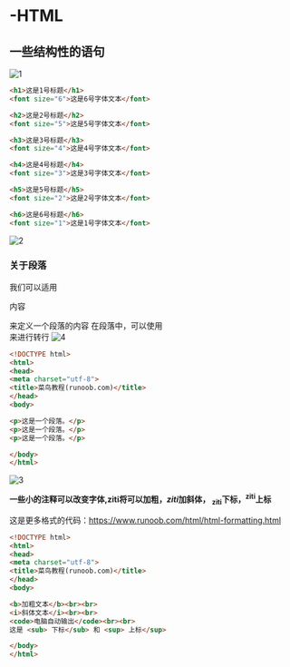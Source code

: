 # -HTML

## 一些结构性的语句
![1](https://github.com/JoneSu1/-HTML/assets/103999272/2562f624-05e6-4b8b-a8f7-ed03e364b6cd)

```HTML
<h1>这是1号标题</h1>
<font size="6">这是6号字体文本</font>

<h2>这是2号标题</h2>
<font size="5">这是5号字体文本</font>

<h3>这是3号标题</h3>
<font size="4">这是4号字体文本</font>

<h4>这是4号标题</h4>
<font size="3">这是3号字体文本</font>

<h5>这是5号标题</h5>
<font size="2">这是2号字体文本</font>

<h6>这是6号标题</h6>
<font size="1">这是1号字体文本</font>
```
![2](https://github.com/JoneSu1/-HTML/assets/103999272/1255fe1e-25b1-4652-8715-3ec3ea06964e)


### 关于段落
我们可以适用<p> 内容 </p>来定义一个段落的内容
在段落中，可以使用<br>来进行转行
![4](https://github.com/JoneSu1/-HTML/assets/103999272/e562baed-421e-4924-b3bc-1c7daa752158)

```HTML
<!DOCTYPE html>
<html>
<head>
<meta charset="utf-8">
<title>菜鸟教程(runoob.com)</title>
</head>
<body>

<p>这是一个段落。</p>
<p>这是一个段落。</p>
<p>这是一个段落。</p>

</body>
</html>
```
![3](https://github.com/JoneSu1/-HTML/assets/103999272/b11153a2-2668-4789-b477-cabebb9871e8)


**一些小的注释可以改变字体,<b>ziti</b>将可以加粗，<i>ziti</i>加斜体， <sub>ziti</sub>下标，<sup>ziti</sup>上标**

这是更多格式的代码：https://www.runoob.com/html/html-formatting.html


```HTML
<!DOCTYPE html>
<html>
<head> 
<meta charset="utf-8"> 
<title>菜鸟教程(runoob.com)</title> 
</head> 
<body>

<b>加粗文本</b><br><br>
<i>斜体文本</i><br><br>
<code>电脑自动输出</code><br><br>
这是 <sub> 下标</sub> 和 <sup> 上标</sup>

</body>
</html>
```
